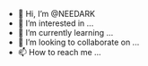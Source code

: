 - 👋 Hi, I’m @NEEDARK
- 👀 I’m interested in ...
- 🌱 I’m currently learning ...
- 💞️ I’m looking to collaborate on ...
- 📫 How to reach me ...

<!---
NEEDARK/NEEDARK is a ✨ special ✨ repository because its `README.md` (this file) appears on your GitHub profile.
You can click the Preview link to take a look at your changes.
--->

